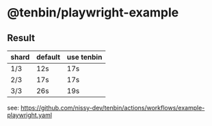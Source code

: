 # @tenbin/playwright-example

## Result

| shard | default | use tenbin |
| ----- | ------- | -----------|
|  1/3  | 12s     | 17s        |
|  2/3  | 17s     | 17s        |
|  3/3  | 26s     | 19s        |

see: https://github.com/nissy-dev/tenbin/actions/workflows/example-playwright.yaml
